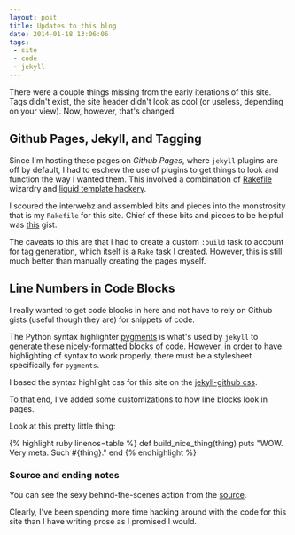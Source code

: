 ```yaml
---
layout: post
title: Updates to this blog
date: 2014-01-18 13:06:06
tags:
 - site
 - code
 - jekyll
---
```


There were a couple things missing from the early iterations of this site. Tags didn't exist, the site header didn't look as cool (or useless, depending on your view). Now, however, that's changed.

## Github Pages, Jekyll, and Tagging

Since I'm hosting these pages on *Github Pages*, where `jekyll` plugins are off by default, I had to eschew the use of plugins to get things to look and function the way I wanted them. This involved a combination of [Rakefile](https://github.com/hckr/hckr.github.io/blob/master/Rakefile) wizardry and [liquid template hackery](https://github.com/hckr/hckr.github.io/blob/master/_includes/).

I scoured the interwebz and assembled bits and pieces into the monstrosity that is my `Rakefile` for this site. Chief of these bits and pieces to be helpful was [this](https://gist.github.com/stammy/790778) gist. 

The caveats to this are that I had to create a custom `:build` task to account for tag generation, which itself is a `Rake` task I created. However, this is still much better than manually creating the pages myself.

## Line Numbers in Code Blocks

I really wanted to get code blocks in here and not have to rely on Github gists (useful though they are) for snippets of code.

The Python syntax highlighter [pygments](http://pygments.org/) is what's used by `jekyll` to generate these nicely-formatted blocks of code. However, in order to have highlighting of syntax to work properly, there must be a stylesheet specifically for `pygments`.

I based the syntax highlight css for this site on the [jekyll-github css](https://github.com/aahan/pygments-github-style/blob/master/jekyll-github.css).

To that end, I've added some customizations to how line blocks look in pages. 

Look at this pretty little thing:

{% highlight ruby linenos=table %}
def build_nice_thing(thing)
	puts "WOW. Very meta. Such #{thing}."
end
{% endhighlight %}


### Source and ending notes

You can see the sexy behind-the-scenes action from the [source](https://github.com/hckr/hckr.github.io). 

Clearly, I've been spending more time hacking around with the code for this site than I have writing prose as I promised I would.

